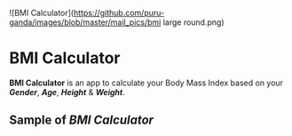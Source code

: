 ![BMI Calculator](https://github.com/puru-ganda/images/blob/master/mail_pics/bmi large round.png)
# BMI Calculator
**BMI Calculator** is an app to calculate your Body Mass Index based on your _**Gender**_, _**Age**_, _**Height**_ & _**Weight**_.

## Sample of _BMI Calculator_
